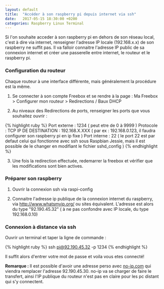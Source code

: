 ```yaml
---
layout: default
title:  "Accéder à son raspberry pi depuis internet via ssh"
date:   2017-05-15 18:30:00 +0200
categories: Raspberry Linux Terminal 
---
```



Si l'on souhaite acceder à son raspberry pi en dehors de son réseau local, c'est à dire via internet, renseigner l'adresse IP locale (192.168.x.x) de son raspberry ne suffit pas. Il va falloir connaitre l'adresse IP public de sa connexion internet et créer une passerelle entre internet, le routeur et le raspberry pi. 


<h3>Configuration du routeur</h3>

Chaque routeur à une interface différente, mais généralement la procédure est la même.

1) Se connecter à son compte Freebox et se rendre à la page : Ma Freebox > Configurer mon routeur > Redirections / Baux DHCP

2) Au niveaux des Redirections de ports, renseigner les ports que vous souhaitez ouvrir :

{% highlight ruby %}
Port externe : 1234 ( peut etre de 0 à 9999 )
Protocole : TCP 
IP DE DESTINATION : 192.168.X.XXX ( par ex :  192.168.0.123, il faudra configurer son raspberry pi en ip fixe )
Port interne : 22 ( le port 22 est par defaut celui qui fonctionne avec ssh sous Raspbian Jessie, mais il est possible de le changer en modifiant le fichier  sshd_config )
{% endhighlight %}

3) Une fois la redirection effectuée, redemarrer la freebox et vérifier que les modifications sont bien actives.


<h3>Préparer son raspberry</h3>

1) Ouvrir la connexion ssh via raspi-config

2) Connaitre l'adresse ip publique de la connexion internet du raspberry, via http://www.whatsmyip.org/ ou sites équivalent. L'adresse est alors du type "92.190.45.32" ( à ne pas confondre avec IP locale, du type 192.168.0.10)


<h3>Connexion à distance via ssh</h3>

Ouvrir un terminal et taper la ligne de commande :


{% highlight ruby %}
ssh pi@92.190.45.32 -p 1234
{% endhighlight %}

Il suffit alors d'entrer votre mot de passe et voila vous etes connecté!

<strong>Remarque : </strong> Il est possible d'avoir une adresse perso avec <a href="http://www.noip.com/" title="http://www.no-ip.com" target="_blank" >no-ip.com</a> qui viendra remplacer l'adresse 92.190.45.30. no-ip va se charger de faire le transfert, ainsi l'IP publique du routeur n'est pas en claire pour les pc distant qui s'y connectent.





